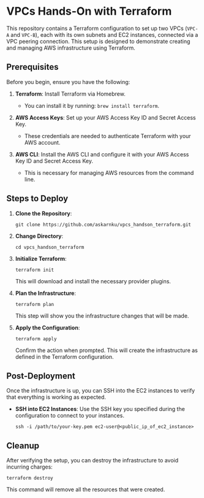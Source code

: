 # VPCs Hands-On with Terraform

This repository contains a Terraform configuration to set up two VPCs (`VPC-A` and `VPC-B`), each with its own subnets and EC2 instances, connected via a VPC peering connection. This setup is designed to demonstrate creating and managing AWS infrastructure using Terraform.

## Prerequisites

Before you begin, ensure you have the following:

1.  **Terraform**: Install Terraform via Homebrew.

    - You can install it by running: `brew install terraform`.

2.  **AWS Access Keys**: Set up your AWS Access Key ID and Secret Access Key.

    - These credentials are needed to authenticate Terraform with your AWS account.

3.  **AWS CLI**: Install the AWS CLI and configure it with your AWS Access Key ID and Secret Access Key.

    - This is necessary for managing AWS resources from the command line.

## Steps to Deploy

1.  **Clone the Repository**:

    `git clone https://github.com/askarnku/vpcs_handson_terraform.git`

2.  **Change Directory**:

    `cd vpcs_handson_terraform`

3.  **Initialize Terraform**:

    `terraform init`

    This will download and install the necessary provider plugins.

4.  **Plan the Infrastructure**:

    `terraform plan`

    This step will show you the infrastructure changes that will be made.

5.  **Apply the Configuration**:

    `terraform apply`

    Confirm the action when prompted. This will create the infrastructure as defined in the Terraform configuration.

## Post-Deployment

Once the infrastructure is up, you can SSH into the EC2 instances to verify that everything is working as expected.

- **SSH into EC2 Instances**: Use the SSH key you specified during the configuration to connect to your instances.

  `ssh -i /path/to/your-key.pem ec2-user@<public_ip_of_ec2_instance>`

## Cleanup

After verifying the setup, you can destroy the infrastructure to avoid incurring charges:

`terraform destroy`

This command will remove all the resources that were created.
